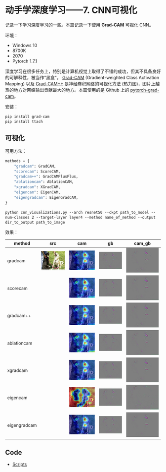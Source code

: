# 动手学深度学习——7. CNN可视化

记录一下学习深度学习的一些。本篇记录一下使用 **Grad-CAM** 可视化 CNN。

环境：

- Windows 10
- 8700K
- 2070
- Pytorch 1.7.1

深度学习在很多任务上，特别是计算机视觉上取得了不错的成功，但其不具备良好的可解释性，被当作"黑盒"， [Grad-CAM](https://arxiv.org/abs/1610.02391) (Gradient-weighted Class Activation Mapping) 以及 [Grad-CAM++](https://arxiv.org/abs/1710.11063) 是神经卷积网络的可视化方法 (热力图)，图片上越热的地方对网络输出贡献最大的地方。本篇使用的是 Github 上的 [pytorch-grad-cam](https://github.com/jacobgil/pytorch-grad-cam)。

安装：

```shell
pip install grad-cam
pip install ttach

```

## 可视化

可用方法：

```python
methods = {
    "gradcam": GradCAM,
    "scorecam": ScoreCAM,
    "gradcam++": GradCAMPlusPlus,
    "ablationcam": AblationCAM,
    "xgradcam": XGradCAM,
    "eigencam": EigenCAM,
    "eigengradcam": EigenGradCAM,
}
```

```
python cnn_visualizations.py --arch resnet50 --ckpt path_to_model --num-classes 2 --target-layer layer4 --method name_of_method --output dir_to_output path_to_image 
```

 效果：

| method       | src                       | cam                                        | gb                           | cam_gb                                        |
| ------------ | ------------------------- | ------------------------------------------ | ---------------------------- | --------------------------------------------- |
| gradcam      | ![pic0](../pics/7/33.jpg) | ![pic1](../pics/7/gradcam_cam_33.jpg)      | ![pic2](../pics/7/gb_33.jpg) | ![pic3](../pics/7/gradcam_cam_gb_33.jpg)      |
| scorecam     |                           | ![pic1](../pics/7/scorecam_cam_33.jpg)     | ![pic2](../pics/7/gb_33.jpg) | ![pic3](../pics/7/scorecam_cam_gb_33.jpg)     |
| gradcam++    |                           | ![pic1](../pics/7/gradcam++_cam_33.jpg)    | ![pic2](../pics/7/gb_33.jpg) | ![pic3](../pics/7/gradcam++_cam_gb_33.jpg)    |
| ablationcam  |                           | ![pic1](../pics/7/ablationcam_cam_33.jpg)  | ![pic2](../pics/7/gb_33.jpg) | ![pic3](../pics/7/ablationcam_cam_gb_33.jpg)  |
| xgradcam     |                           | ![pic1](../pics/7/xgradcam_cam_33.jpg)     | ![pic2](../pics/7/gb_33.jpg) | ![pic3](../pics/7/xgradcam_cam_gb_33.jpg)     |
| eigencam     |                           | ![pic1](../pics/7/eigencam_cam_33.jpg)     | ![pic2](../pics/7/gb_33.jpg) | ![pic3](../pics/7/eigencam_cam_gb_33.jpg)     |
| eigengradcam |                           | ![pic1](../pics/7/eigengradcam_cam_33.jpg) | ![pic2](../pics/7/gb_33.jpg) | ![pic3](../pics/7/eigengradcam_cam_gb_33.jpg) |

## Code

- [Scripts](../code/7.CNNVisualizations)